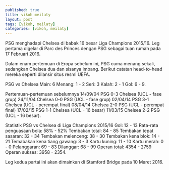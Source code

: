 ```yaml
---
published: true
title: vikoh meilaty
layout: post
tags: [vikoh, meilaty]
categories: [vikoh, meilaty]
---
```

PSG menghadapi Chelsea di babak 16 besar Liga Champions 2015/16. Leg pertama digelar di Parc des Princes dengan PSG sebagai tuan rumah pada 17 Februari 2016.

Dalam enam pertemuan di Eropa sebelum ini, PSG cuma menang sekali, sedangkan Chelsea dua dan sisanya imbang. Berikut catatan head-to-head mereka seperti dilansir situs resmi UEFA.

PSG vs Chelsea
Main: 6
Menang: 1 - 2
Seri: 3
Kalah: 2 - 1
Gol: 6 - 9.

Pertemuan-pertemuan sebelumnya
14/09/04 PSG 0-3 Chelsea (UCL - fase grup)
24/11/04 Chelsea 0-0 PSG (UCL - fase grup)
02/04/14 PSG 3-1 Chelsea (UCL - perempat final)
08/04/14 Chelsea 2-0 PSG (UCL - perempat final)
17/02/15 PSG 1-1 Chelsea (UCL - 16 besar)
11/03/15 Chelsea 2-2 PSG (UCL - 16 besar).

Statistik PSG vs Chelsea di Liga Champions 2015/16
Gol: 12 - 13
Rata-rata penguasaan bola: 58% - 52%
Tembakan total: 84 - 85
Tembakan tepat sasaran: 32 - 34
Tembakan melenceng: 38 - 30
Tembakan kena blok: 14 - 21
Temabakan kena tiang gawang: 3 - 3
Kartu kuning: 11 - 10
Kartu merah: 0 - 0
Pelanggaran: 69 - 83
Dilanggar: 68 - 99
Operan total: 4354 - 2759
Operan sukses: 3958 - 2354.

Leg kedua partai ini akan dimainkan di Stamford Bridge pada 10 Maret 2016. 
